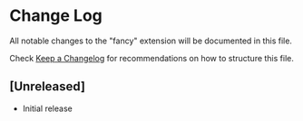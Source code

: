 # Change Log

All notable changes to the "fancy" extension will be documented in this file.

Check [Keep a Changelog](http://keepachangelog.com/) for recommendations on how to structure this file.

## [Unreleased]

- Initial release
